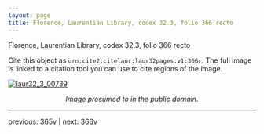 ```yaml
---
layout: page
title: Florence, Laurentian Library, codex 32.3, folio 366 recto
---
```


Florence, Laurentian Library, codex 32.3, folio 366 recto

Cite this object as `urn:cite2:citelaur:laur32pages.v1:366r`.  The full image is linked to a citation tool you can use to cite regions of the image.

[![laur32_3_00739](http://www.homermultitext.org/iipsrv?IIIF=/project/homer/pyramidal/deepzoom/citelaur/laur32imgs/v1/laur32_3_00739.tif/full/800,/0/default.jpg)](http://www.homermultitext.org/ict2/?urn=urn:cite2:citelaur:laur32imgs.v1:laur32_3_00739) 

<p style="text-align: center; font-style: italic;">Image presumed to in the public domain.</p>

---

previous: [365v](../365v/) | next: [366v](../366v/)